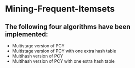 # Mining-Frequent-Itemsets

## The following four algorithms have been implemented:
- Multistage version of PCY
- Multistage version of PCY with one extra hash table
- Multihash version of PCY
- Multihash version of PCY with one extra hash table
